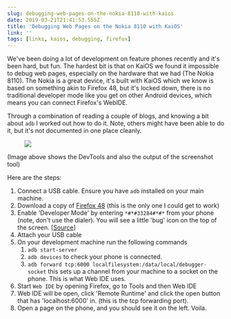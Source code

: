 ```yaml
---
slug: debugging-web-pages-on-the-nokia-8110-with-kaios
date: 2019-03-21T21:41:53.555Z
title: 'Debugging Web Pages on the Nokia 8110 with KaiOS'
link: ''
tags: [links, kaios, debugging, firefox]
---
```

We've been doing a lot of development on feature phones recently and it's been hard, but fun. The hardest bit is that on KaiOS we found it impossible to debug web pages, especially on the hardware that we had (The Nokia 8110). The Nokia is a great device, it's built with KaiOS which we know is based on something akin to Firefox 48, but it's locked down, there is no traditional developer mode like you get on other Android devices, which means you can connect Firefox's WebIDE.

Through a combination of reading a couple of blogs, and knowing a bit about `adb` I worked out how to do it. Note, others might have been able to do it, but it's not documented in one place cleanly.

<figure>
  <img src="/images/2019-03-21-debugging-web-pages-on-the-nokia-8110-with-kaios.jpeg">
</figure>

(Image above shows the DevTools and also the output of the screenshot tool)

Here are the steps:

1. Connect a USB cable. Ensure you have `adb` installed on your main machine.
2. Download a copy of [Firefox 48](https://archive.mozilla.org/pub/firefox/releases/42.0b2/) (this is the only one I could get to work)
3. Enable 'Developer Mode' by entering `*#*#33284#*#*` from your phone (note, don't use the dialer). You will see a little 'bug' icon on the top of the screen. [[Source](https://groups.google.com/forum/#!topic/bananahackers/MIpcrSXTRBk)]
4. Attach your USB cable
5. On your development machine run the following commands
   1. `adb start-server`
   2. `adb devices` to check your phone is connected.
   3. `adb forward tcp:6000 localfilesystem:/data/local/debugger-socket` this sets up a channel from your machine to a socket on the phone. This is what Web IDE uses.
6. Start `Web IDE` by opening Firefox, go to Tools and then Web IDE
7. Web IDE will be open, click 'Remote Runtime' and click the open button that has 'localhost:6000' in. (this is the tcp forwarding port).
8. Open a page on the phone, and you should see it on the left.
Voila.
